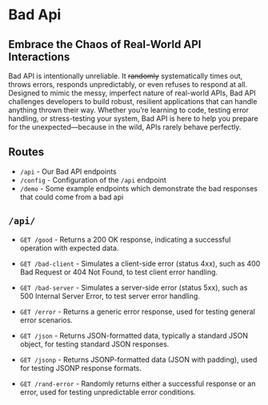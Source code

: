 # Bad Api 
## Embrace the Chaos of Real-World API Interactions

Bad API is intentionally unreliable. 
It ~~randomly~~ systematically times out, throws errors, 
responds unpredictably, or even refuses to respond at all. 
Designed to mimic the messy, imperfect nature of real-world APIs, 
Bad API challenges developers to build robust, 
resilient applications that can handle anything thrown their way. 
Whether you’re learning to code, testing error handling, or stress-testing 
your system, Bad API is here to help you prepare for the 
unexpected—because in the wild, APIs rarely behave perfectly.

## Routes

- `/api` - Our Bad API endpoints
- `/config` - Configuration of the `/api` endpoint
- `/demo` - Some example endpoints which demonstrate the bad responses that could come from a bad api

## `/api/`

- `GET /good` - Returns a 200 OK response, indicating a successful operation with expected data.

- `GET /bad-client` - Simulates a client-side error (status 4xx), such as 400 Bad Request or 404 Not Found, to test client error handling.

- `GET /bad-server` - Simulates a server-side error (status 5xx), such as 500 Internal Server Error, to test server error handling.

- `GET /error` - Returns a generic error response, used for testing general error scenarios.

- `GET /json` - Returns JSON-formatted data, typically a standard JSON object, for testing standard JSON responses.

[//]: # (- `GET /json-string` - &#40;Currently commented out&#41; Intended to return a JSON string response. Uncomment in `api.http` to test.)

- `GET /jsonp` - Returns JSONP-formatted data (JSON with padding), used for testing JSONP response formats.

- `GET /rand-error` - Randomly returns either a successful response or an error, used for testing unpredictable error conditions.
